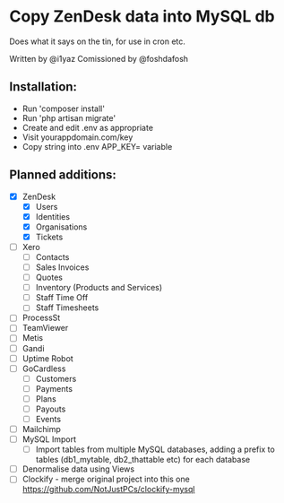 # Copy ZenDesk data into MySQL db

Does what it says on the tin, for use in cron etc.

Written by @i1yaz
Comissioned by @foshdafosh

## Installation:
* Run 'composer install'
* Run 'php artisan migrate'
* Create and edit .env as appropriate
* Visit yourappdomain.com/key
* Copy string into .env APP_KEY= variable

## Planned additions:
- [x] ZenDesk
    - [x] Users
    - [X] Identities
    - [x] Organisations
    - [x] Tickets
- [ ] Xero
    - [ ] Contacts
    - [ ] Sales Invoices
    - [ ] Quotes
    - [ ] Inventory (Products and Services)
    - [ ] Staff Time Off
    - [ ] Staff Timesheets
- [ ] ProcessSt
- [ ] TeamViewer
- [ ] Metis
- [ ] Gandi
- [ ] Uptime Robot
- [ ] GoCardless
    - [ ] Customers
    - [ ] Payments
    - [ ] Plans
    - [ ] Payouts
    - [ ] Events
- [ ] Mailchimp
- [ ] MySQL Import
    - [ ] Import tables from multiple MySQL databases, adding a prefix to tables (db1_mytable, db2_thattable etc) for each database
- [ ] Denormalise data using Views
- [ ] Clockify - merge original project into this one https://github.com/NotJustPCs/clockify-mysql
